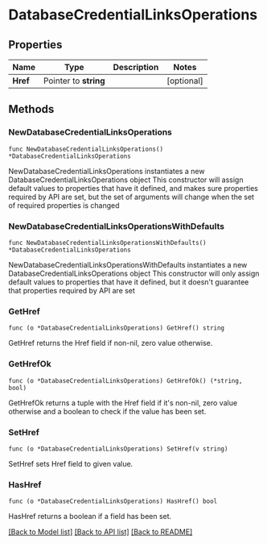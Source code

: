 # DatabaseCredentialLinksOperations

## Properties

Name | Type | Description | Notes
------------ | ------------- | ------------- | -------------
**Href** | Pointer to **string** |  | [optional] 

## Methods

### NewDatabaseCredentialLinksOperations

`func NewDatabaseCredentialLinksOperations() *DatabaseCredentialLinksOperations`

NewDatabaseCredentialLinksOperations instantiates a new DatabaseCredentialLinksOperations object
This constructor will assign default values to properties that have it defined,
and makes sure properties required by API are set, but the set of arguments
will change when the set of required properties is changed

### NewDatabaseCredentialLinksOperationsWithDefaults

`func NewDatabaseCredentialLinksOperationsWithDefaults() *DatabaseCredentialLinksOperations`

NewDatabaseCredentialLinksOperationsWithDefaults instantiates a new DatabaseCredentialLinksOperations object
This constructor will only assign default values to properties that have it defined,
but it doesn't guarantee that properties required by API are set

### GetHref

`func (o *DatabaseCredentialLinksOperations) GetHref() string`

GetHref returns the Href field if non-nil, zero value otherwise.

### GetHrefOk

`func (o *DatabaseCredentialLinksOperations) GetHrefOk() (*string, bool)`

GetHrefOk returns a tuple with the Href field if it's non-nil, zero value otherwise
and a boolean to check if the value has been set.

### SetHref

`func (o *DatabaseCredentialLinksOperations) SetHref(v string)`

SetHref sets Href field to given value.

### HasHref

`func (o *DatabaseCredentialLinksOperations) HasHref() bool`

HasHref returns a boolean if a field has been set.


[[Back to Model list]](../README.md#documentation-for-models) [[Back to API list]](../README.md#documentation-for-api-endpoints) [[Back to README]](../README.md)


